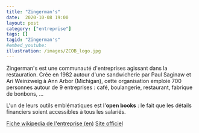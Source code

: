 ```yaml
---
title: "Zingerman's"
date:  2020-10-08 19:00
layout: post
category: ["entreprise"]
tags: []
tagid: "Zingerman's"
#embed_youtube:
illustration: /images/ZCOB_logo.jpg
---
```

Zingerman's est une communauté d'entreprises agissant dans la restauration. Crée en 1982 autour d'une sandwicherie par Paul Saginaw et Ari Weinzweig à Ann Arbor (Michigan), cette organisation emploie 700 personnes autour de 9 entreprises : café, boulangerie, restaurant, fabrique de bonbons, ...

L'un de leurs outils emblématiques est l'**open books** : le fait que les détails financiers soient accessibles à tous les salariés.

[Fiche wikipedia de l'entreprise (en)](https://en.wikipedia.org/wiki/Zingerman%27s)
[Site officiel](https://www.zingermanscommunity.com/)
